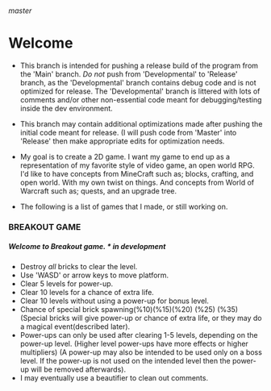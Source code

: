 ###### master
# Welcome

* This branch is intended for pushing a release build of the program from the 'Main' branch. *Do not* push from 'Developmental' to 'Release' branch, as the 'Developmental' branch contains debug code and is not optimized for release. The 'Developmental' branch is littered with lots of comments and/or other non-essential code meant for debugging/testing inside the dev environment. 

* This branch may contain additional optimizations made after pushing the initial code meant for release. (I will push code from 'Master' into 'Release' then make appropriate edits for optimization needs. 

* My goal is to create a 2D game. I want my game to end up as a representation of my favorite style of video game, an open world RPG. I'd like to have concepts from MineCraft such as; blocks, crafting, and open world. With my own twist on things. And concepts from World of Warcraft such as; quests, and an upgrade tree.

* The following is a list of games that I made, or still working on. 


###  **BREAKOUT GAME**

##### Welcome to Breakout game. *  in development 

* Destroy *all* bricks to clear the level.
* Use 'WASD' or arrow keys to move platform.
* Clear 5 levels for power-up.
* Clear 10 levels for a chance of extra life.
* Clear 10 levels without using a power-up for bonus level.
* Chance of special brick spawning(%10)(%15)(%20) (%25) (%35) (Special bricks will give power-up or chance of extra life, or they may do a magical event(described later). 
* Power-ups can only be used after clearing 1-5 levels, depending on the power-up level. (Higher level power-ups have more effects or higher multipliers) (A power-up may also be intended to be used only on a boss level. If the power-up is not used on the intended level then the power-up will be removed afterwards). 
* I may eventually use a beautifier to clean out comments. 
